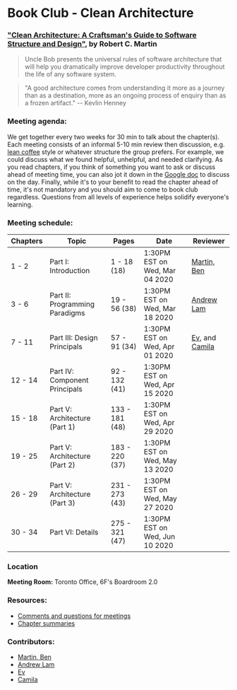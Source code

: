 # Book Club - Clean Architecture

### ["Clean Architecture: A Craftsman's Guide to Software Structure and Design"](https://www.amazon.ca/Clean-Architecture-Craftsmans-Software-Structure/dp/0134494164/), by Robert C. Martin

> Uncle Bob presents the universal rules of software architecture that will help you dramatically improve developer productivity throughout the life of any software system.

> "A good architecture comes from understanding it more as a journey than as a destination, more as an ongoing process of enquiry than as a frozen artifact." -- Kevlin Henney

### Meeting agenda:

We get together every two weeks for 30 min to talk about the chapter(s). Each meeting consists of an informal 5-10 min review then discussion, e.g. [lean coffee](http://agilecoffee.com/leancoffee/) style or whatever structure the group prefers. For example, we could discuss what we found helpful, unhelpful, and needed clarifying. As you read chapters, if you think of something you want to ask or discuss ahead of meeting time, you can also jot it down in the [Google doc](https://docs.google.com/document/d/1zqibYxCscLDwUA1RxSPYocpEXKayN940PkXfhMuSiBE/) to discuss on the day. Finally, while it's to your benefit to read the chapter ahead of time, it's not mandatory and you should aim to come to book club regardless. Questions from all levels of experience helps solidify everyone's learning.

### Meeting schedule:

| Chapters | Topic                          | Pages          | Date             | Reviewer                                       |
| -------- | ------------------------------ | -------------- | ---------------- | ---------------------------------------------- |
| 1 - 2    | Part I: Introduction           | 1 - 18 (18)    | 1:30PM EST on Wed, Mar 04 2020 | [Martin, Ben](https://github.com/martindevnow) |
| 3 - 6    | Part II: Programming Paradigms | 19 - 56 (38)   | 1:30PM EST on Wed, Mar 18 2020 | [Andrew Lam](https://github.com/drewclam)
| 7 - 11   | Part III: Design Principals    | 57 - 91 (34)   | 1:30PM EST on Wed, Apr 01 2020 | [Ev](https://github.com/evsDevs), and [Camila](https://github.com/camilaherculano)
| 12 - 14  | Part IV: Component Principals  | 92 - 132 (41)  | 1:30PM EST on Wed, Apr 15 2020 |
| 15 - 18  | Part V: Architecture (Part 1)  | 133 - 181 (48) | 1:30PM EST on Wed, Apr 29 2020 |
| 19 - 25  | Part V: Architecture (Part 2)  | 183 - 220 (37) | 1:30PM EST on Wed, May 13 2020 |
| 26 - 29  | Part V: Architecture (Part 3)  | 231 - 273 (43) | 1:30PM EST on Wed, May 27 2020 |
| 30 - 34  | Part VI: Details               | 275 - 321 (47) | 1:30PM EST on Wed, Jun 10 2020 |

### Location

**Meeting Room:** Toronto Office, 6F's Boardroom 2.0

### Resources:

- [Comments and questions for meetings](https://docs.google.com/document/d/1zqibYxCscLDwUA1RxSPYocpEXKayN940PkXfhMuSiBE/edit?usp=sharing)
- [Chapter summaries](./chapter-summaries.md)

### Contributors:

- [Martin, Ben](https://github.com/martindevnow)
- [Andrew Lam](https://github.com/drewclam)
- [Ev](https://github.com/evsDevs)
- [Camila](https://github.com/camilaherculano)
